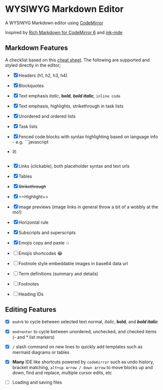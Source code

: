 # WYSIWYG Markdown Editor

A WYSIWYG Markdown editor using [CodeMirror](https://codemirror.net/)

Inspired by [Rich Markdown for CodeMirror 6](https://github.com/segphault/codemirror-rich-markdoc) and [ink-mde](https://github.com/davidmyersdev/ink-mde)

## Markdown Features
A checklist based on this [cheat sheet](https://www.markdownguide.org/cheat-sheet/). The following are supported and styled directly in the editor;

- [x] Headers (h1, h2, h3, h4)
- [x] Blockquotes
- [x] Text emphasis *italic*, **bold**, ***bold italic***, `inline code`
- [x] Text emphasis, highlights, strikethrough in task lists
- [x] Unordered and ordered lists
- [x] Task lists
- [x] Fenced code blocks with syntax highlighting based on language info - e.g. ```javascript
- [x] ```mermaid fenced code blocks render Mermaid diagrams
- [x] Links (clickable), both placeholder syntax and text urls
- [x] Tables
- [x] ~~Strikethrough~~
- [x] ==Highlight==
- [x] Image previews (image links in general throw a bit of a wobbly at the mo!)
- [x] Horizontal rule
- [x] Subscripts and superscripts
- [x] Emojis copy and paste 💥
- [ ] Emojis shortcodes :joy:
- [ ] Footnote style embeddable images in base64 data url
- [ ] Term definitions (summary and details)
- [ ] Footnotes
- [ ] Heading IDs


## Editing Features
- [x] `mod+b` to cycle between selected text normal, *italic*, **bold**, and ***bold italic***
- [x] `mod+enter` to cycle between unordered, unchecked, and checked items (- and * list markers)
- [x] `/` slash command on new lines to quickly add templates such as mermaid diagrams or tables
- [x] **Many** IDE like shortcuts powered by `codemirror` such as undo history, bracket matching, `alt+up arrow / down arrow` to move blocks up and down, find and replace, multiple cursor edits, etc
- [ ] Loading and saving files

